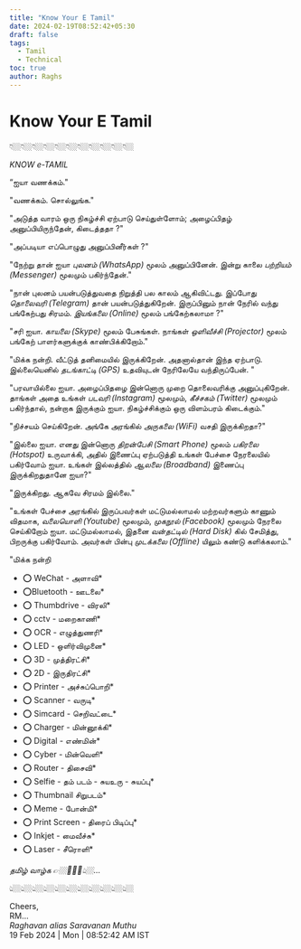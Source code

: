 ```yaml
---
title: "Know Your E Tamil"
date: 2024-02-19T08:52:42+05:30
draft: false
tags:
  - Tamil
  - Technical
toc: true
author: Raghs
---
```


# Know Your E Tamil

👇🏼👇🏼👇🏼👇🏼👇🏼👇🏼👇🏼👇🏼👇🏼👇🏼👇🏼

*KNOW e-TAMIL* 

“ஐயா வணக்கம்."

"வணக்கம். சொல்லுங்க."

"அடுத்த வாரம் ஒரு நிகழ்ச்சி ஏற்பாடு செய்துள்ளோம்; அழைப்பிதழ் அனுப்பியிருந்தேன், கிடைத்ததா ?"

"அப்படியா எப்பொழுது அனுப்பினீர்கள் ?"

"நேற்று தான் ஐயா *புலனம் (WhatsApp)* மூலம் அனுப்பினேன். இன்று காலை *பற்றியம் (Messenger)* மூலமும் பகிர்ந்தேன்."

<!--more-->

"நான் புலனம் பயன்படுத்துவதை நிறுத்தி பல காலம் ஆகிவிட்டது. இப்போது *தொலைவரி (Telegram)* தான் பயன்படுத்துகிறேன். இருப்பினும் நான் நேரில் வந்து பங்கேற்பது சிரமம். *இயங்கலை (Online)* மூலம் பங்கேற்கலாமா ?" 

"சரி ஐயா. *காயலை (Skype)* மூலம் பேசுங்கள். நாங்கள் *ஒளிவீச்சி (Projector)* மூலம் பங்கேற் பாளர்களுக்குக் காண்பிக்கிறோம்."

"மிக்க நன்றி. வீட்டுத் தனிமையில் இருக்கிறேன். அதனால்தான் இந்த ஏற்பாடு. இல்லையெனில் *தடங்காட்டி (GPS)* உதவியுடன் நேரிலேயே வந்திருப்பேன்.   "

"பரவாயில்லை ஐயா. அழைப்பிதழை இன்னொரு முறை தொலைவரிக்கு அனுப்புகிறேன். தாங்கள் அதை உங்கள் *படவரி (Instagram)* மூலமும், *கீச்சகம் (Twitter)* மூலமும் பகிர்ந்தால், நன்றாக இருக்கும் ஐயா. நிகழ்ச்சிக்கும் ஒரு விளம்பரம் கிடைக்கும்."

"நிச்சயம் செய்கிறேன். அங்கே அரங்கில் *அருகலை (WiFi)* வசதி இருக்கிறதா?" 

"இல்லை ஐயா. எனது இன்னொரு *திறன்பேசி (Smart Phone)* மூலம் *பகிரலை (Hotspot)* உருவாக்கி, அதில் இணைப்பு ஏற்படுத்தி உங்கள் பேச்சை நேரலையில் பகிர்வோம் ஐயா. உங்கள் இல்லத்தில் *ஆலலை (Broadband)* இணைப்பு இருக்கிறதுதானே ஐயா?" 

"இருக்கிறது. ஆகவே சிரமம் இல்லை."

"உங்கள் பேச்சை அரங்கில் இருப்பவர்கள் மட்டுமல்லாமல் மற்றவர்களும் காணும் விதமாக, *வலையொளி (Youtube)* மூலமும், *முகநூல் (Facebook)* மூலமும் நேரலை செய்கிறோம் ஐயா. மட்டுமல்லாமல், இதனை *வன்தட்டில் (Hard Disk)* கில் சேமித்து, பிறருக்கு பகிர்வோம். அவர்கள் பின்பு *முடக்கலை (Offline)* யிலும் கண்டு களிக்கலாம்."

"மிக்க நன்றி

* ⭕ WeChat          -        அளாவி* 
* ⭕Bluetooth       -        ஊடலை* 
* ⭕ Thumbdrive   -       விரலி* 
* ⭕ cctv                 -       மறைகாணி* 
* ⭕ OCR              -         எழுத்துணரி* 
* ⭕ LED              -         ஒளிர்விமுனை*  
* ⭕ 3D                  -        முத்திரட்சி* 
* ⭕ 2D                 -         இருதிரட்சி* 
* ⭕ Printer          -        அச்சுப்பொறி* 
* ⭕ Scanner         -        வருடி* 
* ⭕ Simcard          -       செறிவட்டை* 
* ⭕ Charger          -        மின்னூக்கி* 
* ⭕ Digital             -         எண்மின்* 
* ⭕ Cyber            -          மின்வெளி* 
* ⭕ Router           -         திசைவி* 
* ⭕ Selfie             -         தம் படம் - சுயஉரு - சுயப்பு*
* ⭕ Thumbnail              சிறுபடம்* 
* ⭕ Meme           -         போன்மி* 
* ⭕ Print Screen -          திரைப் பிடிப்பு* 
* ⭕ Inkjet             -           மைவீச்சு* 
* ⭕ Laser            -          சீரொளி*

*தமிழ் வாழ்க  👉🏼🚶🏻‍♂️👆🏼...*

👆🏼👆🏼👆🏼👆🏼👆🏼👆🏼👆🏼👆🏼👆🏼👆🏼👆🏼


Cheers,\
RM...\
_Raghavan alias Saravanan Muthu_\
19 Feb 2024 | Mon | 08:52:42 AM IST
